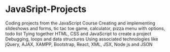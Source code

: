 # JavaSript-Projects
Coding projects from the JavaScript Course
Creating and implementing slideshows and forms, tic tac toe game, calculator, pizza menu with options, todo list
Tying together HTML, CSS and JavaScript to create a project
Debugging, loops and data structures
Using associated technologies like jQuery, AJAX, XAMPP, Bootstrap, React, XML, JSX, Node js and JSON
